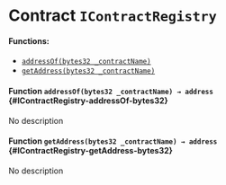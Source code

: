 # Contract `IContractRegistry`



#### Functions:
- [`addressOf(bytes32 _contractName)`](#IContractRegistry-addressOf-bytes32)
- [`getAddress(bytes32 _contractName)`](#IContractRegistry-getAddress-bytes32)


#### Function `addressOf(bytes32 _contractName) → address` {#IContractRegistry-addressOf-bytes32}
No description
#### Function `getAddress(bytes32 _contractName) → address` {#IContractRegistry-getAddress-bytes32}
No description

